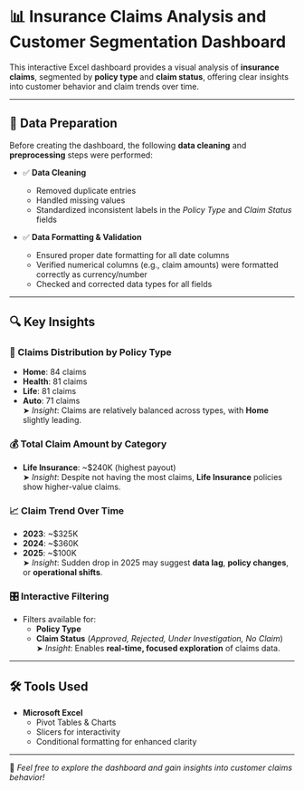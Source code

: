 # 📊 **Insurance Claims Analysis and Customer Segmentation Dashboard**


This interactive Excel dashboard provides a visual analysis of **insurance claims**, segmented by **policy type** and **claim status**, offering clear insights into customer behavior and claim trends over time.

---

## 🧹 Data Preparation

Before creating the dashboard, the following **data cleaning** and **preprocessing** steps were performed:

- ✅ **Data Cleaning**  
  - Removed duplicate entries  
  - Handled missing values  
  - Standardized inconsistent labels in the *Policy Type* and *Claim Status* fields

- ✅ **Data Formatting & Validation**  
  - Ensured proper date formatting for all date columns  
  - Verified numerical columns (e.g., claim amounts) were formatted correctly as currency/number  
  - Checked and corrected data types for all fields

---

## 🔍 Key Insights

### 📌 Claims Distribution by Policy Type
- **Home**: 84 claims  
- **Health**: 81 claims  
- **Life**: 81 claims  
- **Auto**: 71 claims  
➤ *Insight*: Claims are relatively balanced across types, with **Home** slightly leading.

### 💰 Total Claim Amount by Category
- **Life Insurance**: ~$240K (highest payout)  
➤ *Insight*: Despite not having the most claims, **Life Insurance** policies show higher-value claims.

### 📈 Claim Trend Over Time
- **2023**: ~$325K  
- **2024**: ~$360K  
- **2025**: ~$100K  
➤ *Insight*: Sudden drop in 2025 may suggest **data lag**, **policy changes**, or **operational shifts**.

### 🎛️ Interactive Filtering
- Filters available for:
  - **Policy Type**
  - **Claim Status** (*Approved, Rejected, Under Investigation, No Claim*)  
➤ *Insight*: Enables **real-time, focused exploration** of claims data.

---

## 🛠 Tools Used

- **Microsoft Excel**  
  - Pivot Tables & Charts  
  - Slicers for interactivity  
  - Conditional formatting for enhanced clarity

---

📂 *Feel free to explore the dashboard and gain insights into customer claims behavior!*
